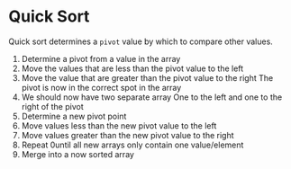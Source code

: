 # Quick Sort

Quick sort determines a `pivot` value by which to compare other values.

1. Determine a pivot from a value in the array
2. Move the values that are less than the pivot value to the left
3. Move the value that are greater than the pivot value to the right
    The pivot is now in the correct spot in the array
4. We should now have two separate array
    One to the left and one to the right of the pivot
5. Determine a new pivot point
6. Move values less than the new pivot value to the left
7. Move values greater than the new pivot value to the right
8. Repeat 0until all new arrays only contain one value/element
9. Merge into a now sorted array
